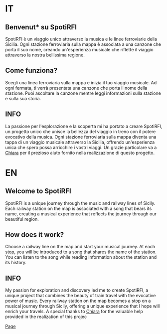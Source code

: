 # IT
## Benvenut* su SpotiRFI
SpotiRFI è un viaggio unico attraverso la musica e le linee ferroviarie della Sicilia. Ogni stazione ferroviaria sulla mappa è associata a una canzone che porta il suo nome, creando un'esperienza musicale che riflette il viaggio attraverso la nostra bellissima regione.

## Come funziona?
Scegli una linea ferroviaria sulla mappa e inizia il tuo viaggio musicale. Ad ogni fermata, ti verrà presentata una canzone che porta il nome della stazione. Puoi ascoltare la canzone mentre leggi informazioni sulla stazione e sulla sua storia.

## INFO
La passione per l'esplorazione e la scoperta mi ha portato a creare SpotiRFI, un progetto unico che unisce la bellezza del viaggio in treno con il potere evocativo della musica. Ogni stazione ferroviaria sulla mappa diventa una tappa di un viaggio musicale attraverso la Sicilia, offrendo un'esperienza unica che spero possa arricchire i vostri viaggi.
Un grazie particolare va a [Chiara](https://github.com/chiaraferrara) per il prezioso aiuto fornito nella realizzazione di questo progetto.

# EN
## Welcome to SpotiRFI
SpotiRFI is a unique journey through the music and railway lines of Sicily. Each railway station on the map is associated with a song that bears its name, creating a musical experience that reflects the journey through our beautiful region.

## How does it work?
Choose a railway line on the map and start your musical journey. At each stop, you will be introduced to a song that shares the name of the station. You can listen to the song while reading information about the station and its history.

## INFO
My passion for exploration and discovery led me to create SpotiRFI, a unique project that combines the beauty of train travel with the evocative power of music. Every railway station on the map becomes a stop on a musical journey through Sicily, offering a unique experience that I hope will enrich your travels.
A special thanks to [Chiara](https://github.com/chiaraferrara) for the valuable help provided in the realization of this projec


[Page](https://gianmarco2307.github.io/SpotyRFI/)
